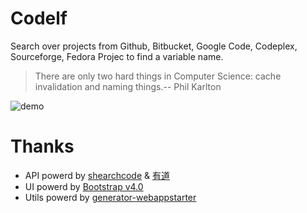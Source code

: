 Codelf
=================
Search over projects from Github, Bitbucket, Google Code, Codeplex, Sourceforge, Fedora Projec to find a variable name. 

  >There are only two hard things in Computer Science: cache invalidation and naming things.-- Phil Karlton
  
![demo](http://unbug.github.io/codelf/resources/images/demo.jpg)


Thanks
=================
  * API powerd by [shearchcode](http://searchcode.com/) & [有道](http://fanyi.youdao.com/)
  * UI powerd by [Bootstrap v4.0](http://v4-alpha.getbootstrap.com/)
  * Utils powerd by [generator-webappstarter](https://github.com/unbug/generator-webappstarter)
